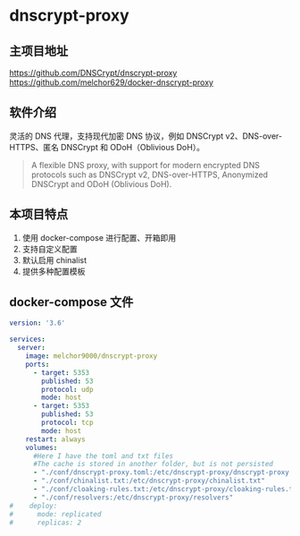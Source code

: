 # dnscrypt-proxy

## 主项目地址

https://github.com/DNSCrypt/dnscrypt-proxy
https://github.com/melchor629/docker-dnscrypt-proxy

## 软件介绍

灵活的 DNS 代理，支持现代加密 DNS 协议，例如 DNSCrypt v2、DNS-over-HTTPS、匿名 DNSCrypt 和 ODoH（Oblivious DoH）。
> A flexible DNS proxy, with support for modern encrypted DNS protocols such as DNSCrypt v2, DNS-over-HTTPS, Anonymized DNSCrypt and ODoH (Oblivious DoH).

## 本项目特点

1. 使用 docker-compose 进行配置、开箱即用
2. 支持自定义配置
3. 默认启用 chinalist 
4. 提供多种配置模板

## docker-compose 文件

```yaml
version: '3.6'

services:
  server:
    image: melchor9000/dnscrypt-proxy
    ports:
      - target: 5353
        published: 53
        protocol: udp
        mode: host
      - target: 5353
        published: 53
        protocol: tcp
        mode: host
    restart: always
    volumes:
      #Here I have the toml and txt files
      #The cache is stored in another folder, but is not persisted
      - "./conf/dnscrypt-proxy.toml:/etc/dnscrypt-proxy/dnscrypt-proxy.toml"
      - "./conf/chinalist.txt:/etc/dnscrypt-proxy/chinalist.txt"
      - "./conf/cloaking-rules.txt:/etc/dnscrypt-proxy/cloaking-rules.txt"
      - "./conf/resolvers:/etc/dnscrypt-proxy/resolvers"
#    deploy:
#      mode: replicated
#      replicas: 2
```

